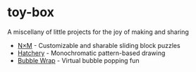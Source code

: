 # toy-box
 A miscellany of little projects for the joy of making and sharing

 - [N×M](https://ashenfactory.github.io/toy-box/nxm) - Customizable and sharable sliding block puzzles
 - [Hatchery](https://ashenfactory.github.io/toy-box/hatchery) - Monochromatic pattern-based drawing
- [Bubble Wrap](https://ashenfactory.github.io/toy-box/bubble-wrap) - Virtual bubble popping fun
